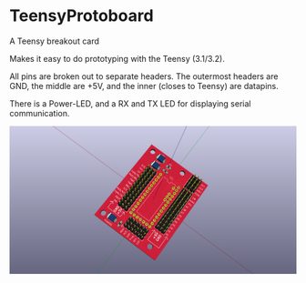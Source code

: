 # TeensyProtoboard
A Teensy breakout card

Makes it easy to do prototyping with the Teensy (3.1/3.2).

All pins are broken out to separate headers. The outermost headers are GND, the middle are +5V, and the inner (closes to Teensy) are datapins.

There is a Power-LED, and a RX and TX LED for displaying serial communication.

![Screenshot](https://raw.githubusercontent.com/NorbotNorway/TeensyProtoboard/master/TeensyProtoboard.png)
